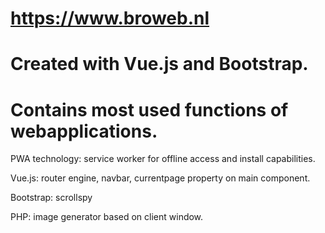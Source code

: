 # https://www.broweb.nl
#
# Created with Vue.js and Bootstrap.
# Contains most used functions of webapplications.

PWA technology: service worker for offline access and install capabilities.

Vue.js: router engine, navbar, currentpage property on main component.

Bootstrap: scrollspy

PHP: image generator based on client window.
